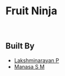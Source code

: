 # Fruit Ninja
&nbsp;
## Built By
* [Lakshminarayan P](https://github.com/LakshmiNarayanP)
* [Manasa S M](https://github.com/manasa-sm)
